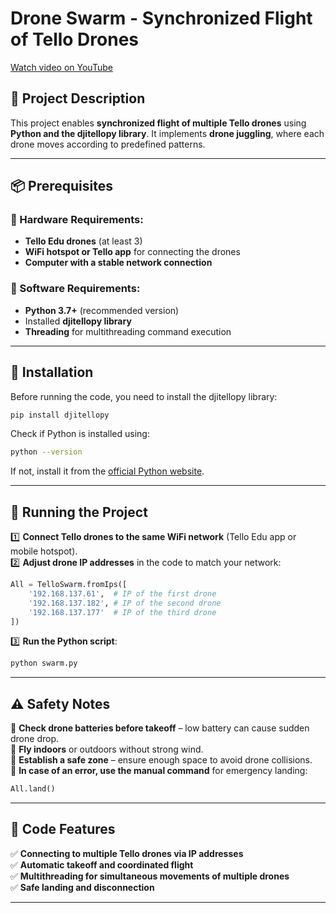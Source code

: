 # **Drone Swarm - Synchronized Flight of Tello Drones**
[Watch video on YouTube](https://youtu.be/XPST8MOr8c0)

## **📌 Project Description**
This project enables **synchronized flight of multiple Tello drones** using **Python and the djitellopy library**. It implements **drone juggling**, where each drone moves according to predefined patterns.

---

## **📦 Prerequisites**

### **🔧 Hardware Requirements:**
- **Tello Edu drones** (at least 3)
- **WiFi hotspot or Tello app** for connecting the drones
- **Computer with a stable network connection**

### **💾 Software Requirements:**
- **Python 3.7+** (recommended version)
- Installed **djitellopy library**
- **Threading** for multithreading command execution

---

## **🔧 Installation**

Before running the code, you need to install the djitellopy library:

```bash
pip install djitellopy
```

Check if Python is installed using:

```bash
python --version
```

If not, install it from the [official Python website](https://www.python.org/downloads/).

---

## **🚀 Running the Project**

1️⃣ **Connect Tello drones to the same WiFi network** (Tello Edu app or mobile hotspot).  
2️⃣ **Adjust drone IP addresses** in the code to match your network:

```python
All = TelloSwarm.fromIps([
    '192.168.137.61',  # IP of the first drone
    '192.168.137.182', # IP of the second drone
    '192.168.137.177'  # IP of the third drone
])
```

3️⃣ **Run the Python script**:
```bash
python swarm.py
```

---

## **⚠️ Safety Notes**

🛑 **Check drone batteries before takeoff** – low battery can cause sudden drone drop.  
🛑 **Fly indoors** or outdoors without strong wind.  
🛑 **Establish a safe zone** – ensure enough space to avoid drone collisions.  
🛑 **In case of an error, use the manual command** for emergency landing:
```python
All.land()
```

---

## **📜 Code Features**

✅ **Connecting to multiple Tello drones via IP addresses**  
✅ **Automatic takeoff and coordinated flight**  
✅ **Multithreading for simultaneous movements of multiple drones**  
✅ **Safe landing and disconnection**  

---

